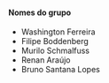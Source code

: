 #### Nomes do grupo

- Washington Ferreira
- Filipe Boddenberg
- Murilo Schmalfuss
- Renan Araújo
- Bruno Santana Lopes
